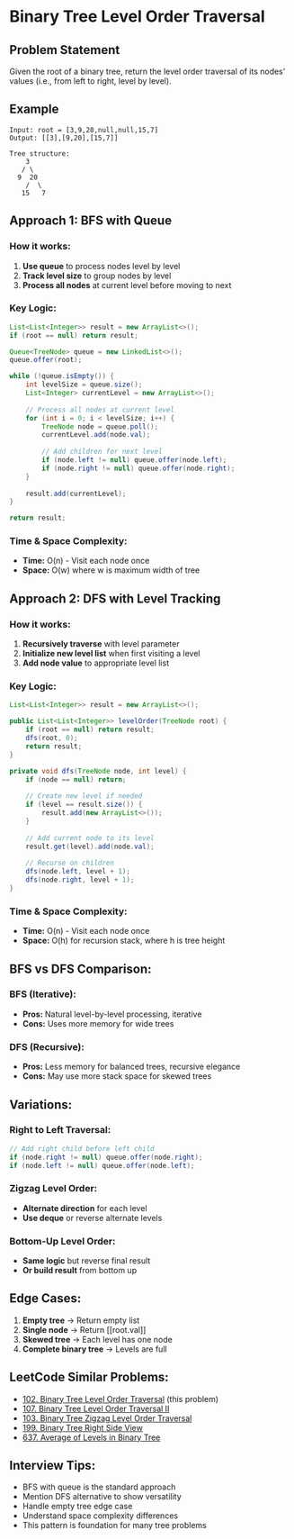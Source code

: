 # Binary Tree Level Order Traversal

## Problem Statement
Given the root of a binary tree, return the level order traversal of its nodes' values (i.e., from left to right, level by level).

## Example
```
Input: root = [3,9,20,null,null,15,7]
Output: [[3],[9,20],[15,7]]

Tree structure:
    3
   / \
  9  20
    /  \
   15   7
```

## Approach 1: BFS with Queue

### How it works:
1. **Use queue** to process nodes level by level
2. **Track level size** to group nodes by level
3. **Process all nodes** at current level before moving to next

### Key Logic:
```java
List<List<Integer>> result = new ArrayList<>();
if (root == null) return result;

Queue<TreeNode> queue = new LinkedList<>();
queue.offer(root);

while (!queue.isEmpty()) {
    int levelSize = queue.size();
    List<Integer> currentLevel = new ArrayList<>();
    
    // Process all nodes at current level
    for (int i = 0; i < levelSize; i++) {
        TreeNode node = queue.poll();
        currentLevel.add(node.val);
        
        // Add children for next level
        if (node.left != null) queue.offer(node.left);
        if (node.right != null) queue.offer(node.right);
    }
    
    result.add(currentLevel);
}

return result;
```

### Time & Space Complexity:
- **Time:** O(n) - Visit each node once
- **Space:** O(w) where w is maximum width of tree

## Approach 2: DFS with Level Tracking

### How it works:
1. **Recursively traverse** with level parameter
2. **Initialize new level list** when first visiting a level
3. **Add node value** to appropriate level list

### Key Logic:
```java
List<List<Integer>> result = new ArrayList<>();

public List<List<Integer>> levelOrder(TreeNode root) {
    if (root == null) return result;
    dfs(root, 0);
    return result;
}

private void dfs(TreeNode node, int level) {
    if (node == null) return;
    
    // Create new level if needed
    if (level == result.size()) {
        result.add(new ArrayList<>());
    }
    
    // Add current node to its level
    result.get(level).add(node.val);
    
    // Recurse on children
    dfs(node.left, level + 1);
    dfs(node.right, level + 1);
}
```

### Time & Space Complexity:
- **Time:** O(n) - Visit each node once
- **Space:** O(h) for recursion stack, where h is tree height

## BFS vs DFS Comparison:

### BFS (Iterative):
- **Pros:** Natural level-by-level processing, iterative
- **Cons:** Uses more memory for wide trees

### DFS (Recursive):
- **Pros:** Less memory for balanced trees, recursive elegance
- **Cons:** May use more stack space for skewed trees

## Variations:

### Right to Left Traversal:
```java
// Add right child before left child
if (node.right != null) queue.offer(node.right);
if (node.left != null) queue.offer(node.left);
```

### Zigzag Level Order:
- **Alternate direction** for each level
- **Use deque** or reverse alternate levels

### Bottom-Up Level Order:
- **Same logic** but reverse final result
- **Or build result** from bottom up

## Edge Cases:
1. **Empty tree** → Return empty list
2. **Single node** → Return [[root.val]]
3. **Skewed tree** → Each level has one node
4. **Complete binary tree** → Levels are full

## LeetCode Similar Problems:
- [102. Binary Tree Level Order Traversal](https://leetcode.com/problems/binary-tree-level-order-traversal/) (this problem)
- [107. Binary Tree Level Order Traversal II](https://leetcode.com/problems/binary-tree-level-order-traversal-ii/)
- [103. Binary Tree Zigzag Level Order Traversal](https://leetcode.com/problems/binary-tree-zigzag-level-order-traversal/)
- [199. Binary Tree Right Side View](https://leetcode.com/problems/binary-tree-right-side-view/)
- [637. Average of Levels in Binary Tree](https://leetcode.com/problems/average-of-levels-in-binary-tree/)

## Interview Tips:
- BFS with queue is the standard approach
- Mention DFS alternative to show versatility
- Handle empty tree edge case
- Understand space complexity differences
- This pattern is foundation for many tree problems 